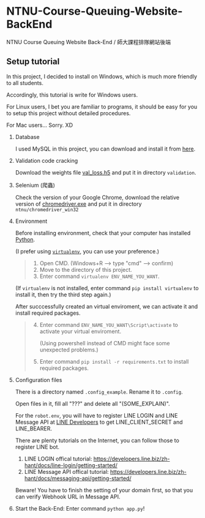 # NTNU-Course-Queuing-Website-BackEnd
NTNU Course Queuing Website Back-End / 師大課程排隊網站後端

## Setup tutorial

In this project, I decided to install on Windows, which is much more friendly to all students.

Accordingly, this tutorial is write for Windows users.

For Linux users, I bet you are familiar to programs, it should be easy for you to setup this project without detailed procedures.

For Mac users... Sorry. XD

1. Database

   I used MySQL in this project, you can download and install it from [here](https://dev.mysql.com/downloads/installer/).

2. Validation code cracking
   
   Download the weights file [val_loss.h5](https://drive.google.com/file/d/16YL-915VVvY0bSMr2FiKhVnV19ipYF59/view?usp=sharing) and put it in directory `validation`.

3. Selenium (爬蟲)

   Check the version of your Google Chrome, download the relative version of [chromedriver.exe](https://chromedriver.chromium.org/downloads) and put it in directory `ntnu/chromedriver_win32`

4. Environment

   Before installing environment, check that your computer has installed [Python](https://www.python.org/downloads/).
   
   (I prefer using [`virtualenv`](https://pypi.org/project/virtualenv/), you can use your preference.)
   > 1. Open CMD. (Windows+R --> type "cmd" --> confirm)
   > 2. Move to the directory of this project.
   > 3. Enter command `virtualenv ENV_NAME_YOU_WANT`.
   
   (If `virtualenv` is not installed, enter command `pip install virtualenv` to install it, then try the third step again.)
   
   After succcessfully created an virtual enviroment, we can activate it and install required packages.
   > 4. Enter command `ENV_NAME_YOU_WANT\Script\activate` to activate your virtual enviroment.
   > 
   >    (Using powershell instead of CMD might face some unexpected problems.)
   > 5. Enter command `pip install -r requirements.txt` to install required packages.

5. Configuration files

   There is a directory named `.config_example`. Rename it to `.config`.
   
   Open files in it, fill all "???" and delete all "(SOME_EXPLAIN)".

   For the `robot.env`, you will have to register LINE LOGIN and LINE Message API at [LINE Developers](https://developers.line.biz/zh-hant/) to get LINE_CLIENT_SECRET and LINE_BEARER.
   
   There are plenty tutorials on the Internet, you can follow those to register LINE bot.
   
   1. LINE LOGIN offical tutorial: https://developers.line.biz/zh-hant/docs/line-login/getting-started/
   2. LINE Message API offical tutorial: https://developers.line.biz/zh-hant/docs/messaging-api/getting-started/

   Beware! You have to finish the setting of your domain first, so that you can verify Webhook URL in Message API.
   
6. Start the Back-End: Enter command `python app.py`!
